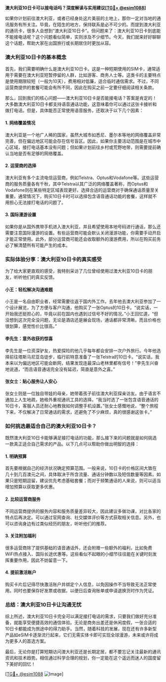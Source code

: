**澳大利亚10日卡可以接电话吗？深度解读与实用建议[[TG💪+ @esim1088](https://t.me/s/esim1088)]**

如果你计划前往澳大利亚，或者已经身处这片美丽的土地上，那你一定对当地的通讯服务有所关注。毕竟，在陌生的地方，保持联系是必不可少的。而提到澳大利亚的通讯卡，很多人会想到“澳大利亚10日卡”。但问题来了：澳大利亚10日卡到底能不能接电话呢？这个问题看似简单，实则涉及不少细节。今天，我们就来好好聊聊这个话题，帮助大家在出国旅行或长期居住时更加从容。

### 澳大利亚10日卡的基本概念

首先，我们需要明确什么是澳大利亚10日卡。这是一种短期使用的SIM卡，通常适用于需要在澳大利亚短暂停留的人群，比如游客、商务人士等。这类卡的主要特点是使用期限较短（一般为10天），费用相对低廉，适合临时通信需求。不过，不同运营商提供的套餐可能会有所不同，因此在购买之前一定要仔细阅读相关条款。

那么，回到我们的核心问题——澳大利亚10日卡是否能接电话？答案是肯定的！大多数澳大利亚10日卡都支持语音通话功能，这意味着你可以通过这张卡接听和拨打电话。但是，具体能否正常使用语音服务，还取决于以下几个因素：

#### 1. **网络覆盖情况**
   澳大利亚是一个地广人稀的国家，虽然大城市如悉尼、墨尔本等地的网络覆盖非常完善，但在偏远地区可能会存在信号盲区。因此，如果你主要活动范围是在城市中心区域，接打电话基本没有问题；但如果计划前往乡村或荒野地带，则需要提前确认当地是否有足够的网络覆盖。

#### 2. **运营商的选择**
   澳大利亚有多个主流电信运营商，例如Telstra、Optus和Vodafone等。这些运营商的服务质量各有千秋，其中Telstra以其广泛的网络覆盖著称，而Optus和Vodafone则在某些特定区域表现更好。选择合适的运营商对于确保通话质量至关重要。通常情况下，购买10日卡时可以选择包含语音通话功能的套餐，这样就不用担心无法接打电话的问题了。

#### 3. **国际漫游设置**
   如果你是从国外携带手机进入澳大利亚，并且希望使用本地号码进行通话，那么还需要注意国际漫游的设置。有些运营商可能会默认关闭漫游功能，你需要手动开启才能正常使用。此外，部分运营商可能还会收取额外的漫游费用，所以在购买前务必了解清楚所有可能产生的成本。

### 实际体验分享：澳大利亚10日卡的真实感受

为了给大家更直观的感受，我特别采访了几位曾经使用过澳大利亚10日卡的朋友，听听他们的真实反馈。

#### 小王：轻松解决沟通难题
小王是一名自由职业者，经常需要往返于国内外工作。去年他去澳大利亚参加了一个设计展览，为了方便与客户沟通，他购买了一张Optus的10日卡。“说实话，一开始我还挺担心的，毕竟以前在国内也遇到过信号不好的情况。”小王回忆道，“但没想到这次完全没问题，无论是酒店还是展会现场，通话都非常清晰。而且价格也很划算，感觉性价比很高。”

#### 李先生：意外收获的惊喜
李先生是一位资深驴友，热爱探险的他几乎每年都会安排一次户外旅行。今年他选择前往塔斯马尼亚岛徒步，临行前特意准备了一张Telstra的10日卡。“说实话，我本来以为偏远地区可能会断网，结果发现连最深山老林里都有信号！”李先生兴奋地说道，“而且语音通话完全没有延迟，简直是意外之喜。”

#### 张女士：贴心服务让人安心
张女士则是一位独自带娃的母亲，她带着孩子前往澳大利亚探亲访友。由于语言不通加上人生地疏，她格外重视通讯工具的选择。“我当时选了一张包含语音通话的10日卡，客服人员还耐心地教我如何调整手机设置。”张女士感慨地说，“整个旅程下来，不仅解决了日常通话的需求，还避免了不少麻烦，真的很感谢这张卡。”

### 如何挑选最适合自己的澳大利亚10日卡？

既然澳大利亚10日卡能够满足接打电话的功能，那么接下来的问题就是如何挑选一款真正适合自己需求的产品。以下几点可以帮助你做出明智的选择：

#### 1. **明确预算**
   首先要根据自己的经济状况确定预算范围。一般来说，10日卡的价格区间大致在几十到几百澳元之间，具体取决于所含流量、通话分钟数以及短信数量等因素。如果只是短期逗留，建议优先考虑基础套餐；而对于频繁通话的人来说，则可以适当增加预算以获取更多优惠。

#### 2. **比较运营商服务**
   不同运营商提供的服务内容和服务质量差异较大，因此建议多做功课，对比各家的特点后再决定。可以通过官网查询、社交媒体评价等方式获取相关信息。另外，也可以咨询身边有过类似经历的朋友，听听他们的推荐。

#### 3. **关注附加福利**
   很多运营商除了提供基础的语音通话外，还会附赠一些额外的福利，比如免费WiFi热点接入、国际长途优惠等。这些看似不起眼的小细节往往能在关键时刻发挥重要作用，因此不妨留意一下。

#### 4. **提前激活账户**
   购买卡片后记得尽快激活账户并绑定个人信息，以免因操作不当导致无法正常使用。同时也要保存好发票或收据，以便日后查询账单或申请退换货时作为凭证。

### 总结：澳大利亚10日卡让沟通无忧

综上所述，澳大利亚10日卡完全可以满足接打电话的需求，只要我们做好充分准备，就能享受便捷高效的通信体验。无论是商务出差还是休闲度假，一张合适的10日卡都能成为旅途中的得力助手。当然，随着科技的发展，现在还有许多新型产品如eSIM卡逐渐流行起来，它们无需实体卡即可实现全球漫游，未来或许将成为更多人的首选方案。

最后，无论你是打算短期访问澳大利亚还是长期定居，都不要忘记关注最新的通讯资讯和技术趋势。相信通过科学合理的规划，你一定能在这个遥远而迷人的国度留下美好的回忆！

[[TG💪+ @esim1088](https://t.me/s/esim1088) ![Image](https://i.postimg.cc/4NQfJmqS/Snipaste-2025-05-13-00-14-12.png)]